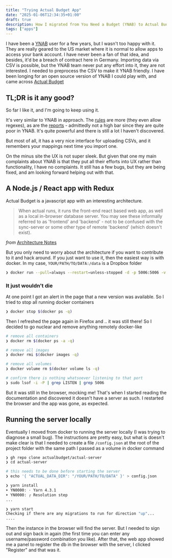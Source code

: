 ```yaml
---
title: "Trying Actual Budget App"
date: "2025-01-06T12:34:35+01:00"
draft: true
description: How I migrated from You Need a Budget (YNAB) to Actual Budget
tags: ["apps"]
---
```


I have been a [YNAB](https://www.ynab.com/) user for a few years, but I wasn't too happy with it. They are really geared to the US market where it is normal to allow apps to access your bank account. I have never been a fan of that idea, and besides, it'd be a breach of contract here in Germany. Importing data via CSV is possible, but the YNAB team never put any effort into it, they are not interested. I needed to preprocess the CSV to make it YNAB friendly. I have been longing for an open source version of YNAB I could play with, and came across [Actual Budget](https://actualbudget.org/)

## TL;DR is it any good?

So far I like it, and I'm going to keep using it.

It's very similar to YNAB in approach. The [rules](https://actualbudget.org/docs/budgeting/rules/) are more (they even allow regexes), as are the [reports](https://actualbudget.org/docs/reports/custom-reports) - admittedly not a high bar since they are quite poor in YNAB. It's quite powerful and there is still a lot I haven't discovered.

But most of all, it has a very nice interface for uploading CSVs, and it remembers your mappings next time you import one.

On the minus site the UX is not super sleek. But given that one my main complaints about YNAB is that they put all their efforts into UX rather than functionality, I have no complaints. It still has a few bugs, but they are being fixed, and am looking forward helping out with that.

## A Node.js / React app with Redux

Actual Budget is a javascript app with an interesting architecture.

> When actual runs, it runs the front-end react based web app, as well as a local in-browser database server. You may see these informally referred to as 'frontend' and 'backend' - not to be confused with the sync-server or some other type of remote 'backend' (which doesn't exist).

_from_ [Architecture Notes](https://actualbudget.org/docs/contributing/project-details/architecture)

But you only need to worry about the architecture if you want to contribute to it and hack around. If you just want to use it, then the easiest way is with docker. In my case, `YOUR/PATH/TO/DATA:/data` is a Dropbox folder

```sh
❯ docker run --pull=always --restart=unless-stopped -d -p 5006:5006 -v YOUR/PATH/TO/DATA:/data --name my_actual_budget actualbudget/actual-server:latest
```

### It just wouldn't die

At one point I got an alert in the page that a new version was available. So I tried to stop all running docker containers

```sh
❯ docker stop $(docker ps -q)
```

Then I refreshed the page again in Firefox and .. it was still there! So I decided to go nuclear and remove anything remotely docker-like

```sh
# remove all containers
❯ docker rm $(docker ps -a -q)

# remove all images
❯ docker rmi $(docker images -q)

# remove all volumes
❯ docker volume rm $(docker volume ls -q)

# confirm there is nothing whatsoever listening to that port
❯ sudo lsof -i -P | grep LISTEN | grep 5006
```

But it was still in the browser, mocking me! That's when I started reading the documentation and discovered it doesn't have a server as such. I restarted the browser and the app was gone, as expected.

## Running the server locally

Eventually I moved from docker to running the server locally (I was trying to diagnose a small bug). The instructions are pretty easy, but what is doesn't make clear is that I needed to create a file `/config.json` at the root of the project folder with the same path I passed as a volume in docker command

```sh
❯ gh repo clone actualbudget/actual-server
❯ cd actual-server

# this needs to be done before starting the server
❯ echo '{ "ACTUAL_DATA_DIR": "/YOUR/PATH/TO/DATA" }' > config.json

❯ yarn install
➤ YN0000: · Yarn 4.3.1
➤ YN0000: ┌ Resolution step
...

❯ yarn start
Checking if there are any migrations to run for direction "up"...
....
```

Then the instance in the browser will find the server. But I needed to sign out and sign back in again (the first time you can enter any username/password combination you like). After that, the web app showed me a panel to register the db in the browser with the server, I clicked "Register" and that was it.
